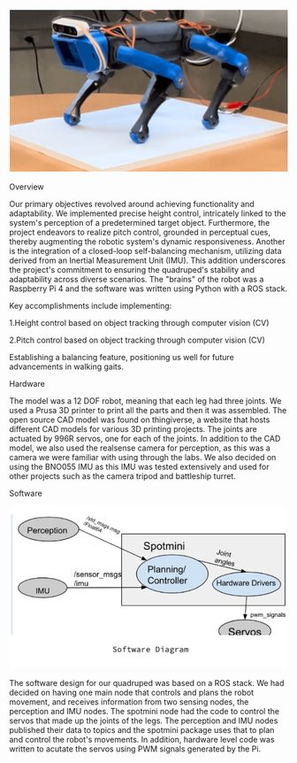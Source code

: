 ![SpotMini](spotmini.png?raw=true "Title")

Overview

Our primary objectives revolved around achieving functionality and adaptability. We implemented precise height control, intricately linked to the system's perception of a predetermined target object. Furthermore, the project endeavors to realize pitch control, grounded in perceptual cues, thereby augmenting the robotic system's dynamic responsiveness. Another is the integration of a closed-loop self-balancing mechanism, utilizing data derived from an Inertial Measurement Unit (IMU). This addition underscores the project's commitment to ensuring the quadruped's stability and adaptability across diverse scenarios. The "brains" of the robot was a Raspberry Pi 4 and the software was written using Python with a ROS stack.

 Key accomplishments include implementing:
 
 1.Height control based on object tracking through computer vision (CV) 
 
 2.Pitch control based on object tracking through computer vision (CV) 

Establishing a balancing feature, positioning us well for future advancements in walking gaits.

Hardware

The model was a 12 DOF robot, meaning that each leg had three joints. We used a Prusa 3D printer to print all the parts and then it was assembled. The open source CAD model was found on thingiverse, a website that hosts different CAD models for various 3D printing projects. The joints are actuated by 996R servos, one for each of the joints. In addition to the CAD model, we also used the realsense camera for perception, as this was a camera we were familiar with using through the labs. We also decided on using the BNO055 IMU as this IMU was tested extensively and used for other projects such as the camera tripod and battleship turret. 

Software

![Software Diagram](software_design_spotmini.png?raw=true "Title")

The software design for our quadruped was based on a ROS stack. We had decided on having one main node that controls and plans the robot movement, and receives information from two sensing nodes, the perception and IMU nodes. The spotmini node had the code to control the servos that made up the joints of the legs. The perception and IMU nodes published their data to topics and the spotmini package uses that to plan and control the robot's movements. In addition, hardware level code was written to acutate the servos using PWM signals generated by the Pi. 
